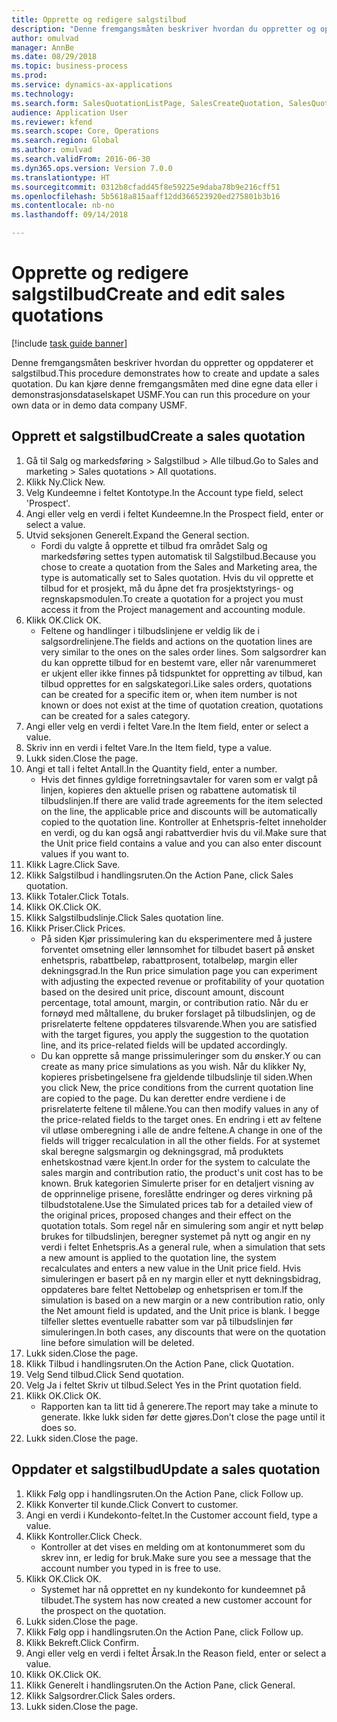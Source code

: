 ```yaml
--- 
title: Opprette og redigere salgstilbud
description: "Denne fremgangsmåten beskriver hvordan du oppretter og oppdaterer et salgstilbud."
author: omulvad
manager: AnnBe
ms.date: 08/29/2018
ms.topic: business-process
ms.prod: 
ms.service: dynamics-ax-applications
ms.technology: 
ms.search.form: SalesQuotationListPage, SalesCreateQuotation, SalesQuotationTable, SalesQuotationTotals, SalesQuotationPriceSimulation, SalesQuotationEditLines, SrsReportViewerForm, smmSetNumSeqIfManual, CustTable, SalesTable
audience: Application User
ms.reviewer: kfend
ms.search.scope: Core, Operations
ms.search.region: Global
ms.author: omulvad
ms.search.validFrom: 2016-06-30
ms.dyn365.ops.version: Version 7.0.0
ms.translationtype: HT
ms.sourcegitcommit: 0312b8cfadd45f8e59225e9daba78b9e216cff51
ms.openlocfilehash: 5b5618a815aaff12dd366523920ed275801b3b16
ms.contentlocale: nb-no
ms.lasthandoff: 09/14/2018

---
```

# <a name="create-and-edit-sales-quotations"></a><span data-ttu-id="f0af9-103">Opprette og redigere salgstilbud</span><span class="sxs-lookup"><span data-stu-id="f0af9-103">Create and edit sales quotations</span></span>

[!include [task guide banner](../../includes/task-guide-banner.md)]

<span data-ttu-id="f0af9-104">Denne fremgangsmåten beskriver hvordan du oppretter og oppdaterer et salgstilbud.</span><span class="sxs-lookup"><span data-stu-id="f0af9-104">This procedure demonstrates how to create and update a sales quotation.</span></span> <span data-ttu-id="f0af9-105">Du kan kjøre denne fremgangsmåten med dine egne data eller i demonstrasjonsdataselskapet USMF.</span><span class="sxs-lookup"><span data-stu-id="f0af9-105">You can run this procedure on your own data or in demo data company USMF.</span></span>


## <a name="create-a-sales-quotation"></a><span data-ttu-id="f0af9-106">Opprett et salgstilbud</span><span class="sxs-lookup"><span data-stu-id="f0af9-106">Create a sales quotation</span></span>
1. <span data-ttu-id="f0af9-107">Gå til Salg og markedsføring > Salgstilbud > Alle tilbud.</span><span class="sxs-lookup"><span data-stu-id="f0af9-107">Go to Sales and marketing > Sales quotations > All quotations.</span></span>
2. <span data-ttu-id="f0af9-108">Klikk Ny.</span><span class="sxs-lookup"><span data-stu-id="f0af9-108">Click New.</span></span>
3. <span data-ttu-id="f0af9-109">Velg Kundeemne i feltet Kontotype.</span><span class="sxs-lookup"><span data-stu-id="f0af9-109">In the Account type field, select 'Prospect'.</span></span>
4. <span data-ttu-id="f0af9-110">Angi eller velg en verdi i feltet Kundeemne.</span><span class="sxs-lookup"><span data-stu-id="f0af9-110">In the Prospect field, enter or select a value.</span></span>
5. <span data-ttu-id="f0af9-111">Utvid seksjonen Generelt.</span><span class="sxs-lookup"><span data-stu-id="f0af9-111">Expand the General section.</span></span>
    * <span data-ttu-id="f0af9-112">Fordi du valgte å opprette et tilbud fra området Salg og markedsføring settes typen automatisk til Salgstilbud.</span><span class="sxs-lookup"><span data-stu-id="f0af9-112">Because you chose to create a quotation from the Sales and Marketing area, the type is automatically set to Sales quotation.</span></span> <span data-ttu-id="f0af9-113">Hvis du vil opprette et tilbud for et prosjekt, må du åpne det fra prosjektstyrings- og regnskapsmodulen.</span><span class="sxs-lookup"><span data-stu-id="f0af9-113">To create a quotation for a project you must access it from the Project management and accounting module.</span></span>   
6. <span data-ttu-id="f0af9-114">Klikk OK.</span><span class="sxs-lookup"><span data-stu-id="f0af9-114">Click OK.</span></span>
    * <span data-ttu-id="f0af9-115">Feltene og handlinger i tilbudslinjene er veldig lik de i salgsordrelinjene.</span><span class="sxs-lookup"><span data-stu-id="f0af9-115">The fields and actions on the quotation lines are very similar to the ones on the sales order lines.</span></span>   <span data-ttu-id="f0af9-116">Som salgsordrer kan du kan opprette tilbud for en bestemt vare, eller når varenummeret er ukjent eller ikke finnes på tidspunktet for oppretting av tilbud, kan tilbud opprettes for en salgskategori.</span><span class="sxs-lookup"><span data-stu-id="f0af9-116">Like sales orders, quotations can be created for a specific item or, when item number is not known or does not exist at the time of quotation creation, quotations can be created for a sales category.</span></span>  
7. <span data-ttu-id="f0af9-117">Angi eller velg en verdi i feltet Vare.</span><span class="sxs-lookup"><span data-stu-id="f0af9-117">In the Item field, enter or select a value.</span></span>
8. <span data-ttu-id="f0af9-118">Skriv inn en verdi i feltet Vare.</span><span class="sxs-lookup"><span data-stu-id="f0af9-118">In the Item field, type a value.</span></span>
9. <span data-ttu-id="f0af9-119">Lukk siden.</span><span class="sxs-lookup"><span data-stu-id="f0af9-119">Close the page.</span></span>
10. <span data-ttu-id="f0af9-120">Angi et tall i feltet Antall.</span><span class="sxs-lookup"><span data-stu-id="f0af9-120">In the Quantity field, enter a number.</span></span>
    * <span data-ttu-id="f0af9-121">Hvis det finnes gyldige forretningsavtaler for varen som er valgt på linjen, kopieres den aktuelle prisen og rabattene automatisk til tilbudslinjen.</span><span class="sxs-lookup"><span data-stu-id="f0af9-121">If there are valid trade agreements for the item selected on the line, the applicable price and discounts will be automatically copied to the quotation line.</span></span> <span data-ttu-id="f0af9-122">Kontroller at Enhetspris-feltet inneholder en verdi, og du kan også angi rabattverdier hvis du vil.</span><span class="sxs-lookup"><span data-stu-id="f0af9-122">Make sure that the Unit price field contains a value and you can also enter discount values if you want to.</span></span>  
11. <span data-ttu-id="f0af9-123">Klikk Lagre.</span><span class="sxs-lookup"><span data-stu-id="f0af9-123">Click Save.</span></span>
12. <span data-ttu-id="f0af9-124">Klikk Salgstilbud i handlingsruten.</span><span class="sxs-lookup"><span data-stu-id="f0af9-124">On the Action Pane, click Sales quotation.</span></span>
13. <span data-ttu-id="f0af9-125">Klikk Totaler.</span><span class="sxs-lookup"><span data-stu-id="f0af9-125">Click Totals.</span></span>
14. <span data-ttu-id="f0af9-126">Klikk OK.</span><span class="sxs-lookup"><span data-stu-id="f0af9-126">Click OK.</span></span>
15. <span data-ttu-id="f0af9-127">Klikk Salgstilbudslinje.</span><span class="sxs-lookup"><span data-stu-id="f0af9-127">Click Sales quotation line.</span></span>
16. <span data-ttu-id="f0af9-128">Klikk Priser.</span><span class="sxs-lookup"><span data-stu-id="f0af9-128">Click Prices.</span></span>
    * <span data-ttu-id="f0af9-129">På siden Kjør prissimulering kan du eksperimentere med å justere forventet omsetning eller lønnsomhet for tilbudet basert på ønsket enhetspris, rabattbeløp, rabattprosent, totalbeløp, margin eller dekningsgrad.</span><span class="sxs-lookup"><span data-stu-id="f0af9-129">In the Run price simulation page you can experiment with adjusting the expected revenue or profitability of your quotation based on the desired unit price, discount amount, discount percentage, total amount, margin, or contribution ratio.</span></span>   <span data-ttu-id="f0af9-130">Når du er fornøyd med måltallene, du bruker forslaget på tilbudslinjen, og de prisrelaterte feltene oppdateres tilsvarende.</span><span class="sxs-lookup"><span data-stu-id="f0af9-130">When you are satisfied with the target figures, you apply the suggestion to the quotation line, and its price-related fields will be updated accordingly.</span></span>  
    * <span data-ttu-id="f0af9-131">Du kan opprette så mange prissimuleringer som du ønsker.</span><span class="sxs-lookup"><span data-stu-id="f0af9-131">Y ou can create as many price simulations as you wish.</span></span> <span data-ttu-id="f0af9-132">Når du klikker Ny, kopieres prisbetingelsene fra gjeldende tilbudslinje til siden.</span><span class="sxs-lookup"><span data-stu-id="f0af9-132">When you click New, the price conditions from the current quotation line are copied to the page.</span></span> <span data-ttu-id="f0af9-133">Du kan deretter endre verdiene i de prisrelaterte feltene til målene.</span><span class="sxs-lookup"><span data-stu-id="f0af9-133">You can then modify values in any of the price-related fields to the target ones.</span></span> <span data-ttu-id="f0af9-134">En endring i ett av feltene vil utløse omberegning i alle de andre feltene.</span><span class="sxs-lookup"><span data-stu-id="f0af9-134">A change in one of the fields will trigger recalculation in all the other fields.</span></span> <span data-ttu-id="f0af9-135">For at systemet skal beregne salgsmargin og dekningsgrad, må produktets enhetskostnad være kjent.</span><span class="sxs-lookup"><span data-stu-id="f0af9-135">In order for the system to calculate the sales margin and contribution ratio, the product's unit cost has to be known.</span></span> <span data-ttu-id="f0af9-136">Bruk kategorien Simulerte priser for en detaljert visning av de opprinnelige prisene, foreslåtte endringer og deres virkning på tilbudstotalene.</span><span class="sxs-lookup"><span data-stu-id="f0af9-136">Use the Simulated prices tab for a detailed view of the original prices, proposed changes and their effect on the quotation totals.</span></span>   <span data-ttu-id="f0af9-137">Som regel når en simulering som angir et nytt beløp brukes for tilbudslinjen, beregner systemet på nytt og angir en ny verdi i feltet Enhetspris.</span><span class="sxs-lookup"><span data-stu-id="f0af9-137">As a general rule, when a simulation that sets a new amount is applied to the quotation line, the system recalculates and enters a new value in the Unit price field.</span></span> <span data-ttu-id="f0af9-138">Hvis simuleringen er basert på en ny margin eller et nytt dekningsbidrag, oppdateres bare feltet Nettobeløp og enhetsprisen er tom.</span><span class="sxs-lookup"><span data-stu-id="f0af9-138">If the simulation is based on a new margin or a new contribution ratio, only the Net amount field is updated, and the Unit price is blank.</span></span> <span data-ttu-id="f0af9-139">I begge tilfeller slettes eventuelle rabatter som var på tilbudslinjen før simuleringen.</span><span class="sxs-lookup"><span data-stu-id="f0af9-139">In both cases, any discounts that were on the quotation line before simulation will be deleted.</span></span>  
17. <span data-ttu-id="f0af9-140">Lukk siden.</span><span class="sxs-lookup"><span data-stu-id="f0af9-140">Close the page.</span></span>
18. <span data-ttu-id="f0af9-141">Klikk Tilbud i handlingsruten.</span><span class="sxs-lookup"><span data-stu-id="f0af9-141">On the Action Pane, click Quotation.</span></span>
19. <span data-ttu-id="f0af9-142">Velg Send tilbud.</span><span class="sxs-lookup"><span data-stu-id="f0af9-142">Click Send quotation.</span></span>
20. <span data-ttu-id="f0af9-143">Velg Ja i feltet Skriv ut tilbud.</span><span class="sxs-lookup"><span data-stu-id="f0af9-143">Select Yes in the Print quotation field.</span></span>
21. <span data-ttu-id="f0af9-144">Klikk OK.</span><span class="sxs-lookup"><span data-stu-id="f0af9-144">Click OK.</span></span>
    * <span data-ttu-id="f0af9-145">Rapporten kan ta litt tid å generere.</span><span class="sxs-lookup"><span data-stu-id="f0af9-145">The report may take a minute to generate.</span></span> <span data-ttu-id="f0af9-146">Ikke lukk siden før dette gjøres.</span><span class="sxs-lookup"><span data-stu-id="f0af9-146">Don’t close the page until it does so.</span></span>  
22. <span data-ttu-id="f0af9-147">Lukk siden.</span><span class="sxs-lookup"><span data-stu-id="f0af9-147">Close the page.</span></span>

## <a name="update-a-sales-quotation"></a><span data-ttu-id="f0af9-148">Oppdater et salgstilbud</span><span class="sxs-lookup"><span data-stu-id="f0af9-148">Update a sales quotation</span></span>
1. <span data-ttu-id="f0af9-149">Klikk Følg opp i handlingsruten.</span><span class="sxs-lookup"><span data-stu-id="f0af9-149">On the Action Pane, click Follow up.</span></span>
2. <span data-ttu-id="f0af9-150">Klikk Konverter til kunde.</span><span class="sxs-lookup"><span data-stu-id="f0af9-150">Click Convert to customer.</span></span>
3. <span data-ttu-id="f0af9-151">Angi en verdi i Kundekonto-feltet.</span><span class="sxs-lookup"><span data-stu-id="f0af9-151">In the Customer account field, type a value.</span></span>
4. <span data-ttu-id="f0af9-152">Klikk Kontroller.</span><span class="sxs-lookup"><span data-stu-id="f0af9-152">Click Check.</span></span>
    * <span data-ttu-id="f0af9-153">Kontroller at det vises en melding om at kontonummeret som du skrev inn, er ledig for bruk.</span><span class="sxs-lookup"><span data-stu-id="f0af9-153">Make sure you see a message that the account number you typed in is free to use.</span></span>  
5. <span data-ttu-id="f0af9-154">Klikk OK.</span><span class="sxs-lookup"><span data-stu-id="f0af9-154">Click OK.</span></span>
    * <span data-ttu-id="f0af9-155">Systemet har nå opprettet en ny kundekonto for kundeemnet på tilbudet.</span><span class="sxs-lookup"><span data-stu-id="f0af9-155">The system has now created a new customer account for the prospect on the quotation.</span></span>  
6. <span data-ttu-id="f0af9-156">Lukk siden.</span><span class="sxs-lookup"><span data-stu-id="f0af9-156">Close the page.</span></span>
7. <span data-ttu-id="f0af9-157">Klikk Følg opp i handlingsruten.</span><span class="sxs-lookup"><span data-stu-id="f0af9-157">On the Action Pane, click Follow up.</span></span>
8. <span data-ttu-id="f0af9-158">Klikk Bekreft.</span><span class="sxs-lookup"><span data-stu-id="f0af9-158">Click Confirm.</span></span>
9. <span data-ttu-id="f0af9-159">Angi eller velg en verdi i feltet Årsak.</span><span class="sxs-lookup"><span data-stu-id="f0af9-159">In the Reason field, enter or select a value.</span></span>
10. <span data-ttu-id="f0af9-160">Klikk OK.</span><span class="sxs-lookup"><span data-stu-id="f0af9-160">Click OK.</span></span>
11. <span data-ttu-id="f0af9-161">Klikk Generelt i handlingsruten.</span><span class="sxs-lookup"><span data-stu-id="f0af9-161">On the Action Pane, click General.</span></span>
12. <span data-ttu-id="f0af9-162">Klikk Salgsordrer.</span><span class="sxs-lookup"><span data-stu-id="f0af9-162">Click Sales orders.</span></span>
13. <span data-ttu-id="f0af9-163">Lukk siden.</span><span class="sxs-lookup"><span data-stu-id="f0af9-163">Close the page.</span></span>


